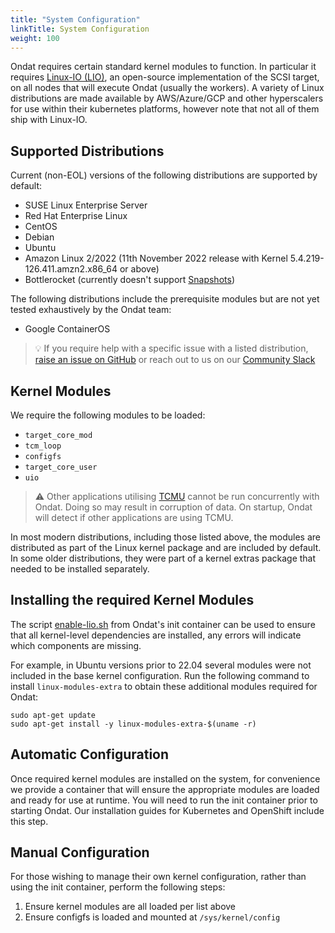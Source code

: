 ```yaml
---
title: "System Configuration"
linkTitle: System Configuration
weight: 100
---
```


Ondat requires certain standard kernel modules to function. In particular it requires [Linux-IO (LIO)](https://en.wikipedia.org/wiki/LIO_(SCSI_target)), an open-source implementation of the SCSI target, on all nodes that will execute Ondat (usually the workers).  A variety of Linux distributions are made available by AWS/Azure/GCP and other hyperscalers for use within their kubernetes platforms, however note that not all of them ship with Linux-IO.

## Supported Distributions

Current (non-EOL) versions of the following distributions are supported by default:

* SUSE Linux Enterprise Server
* Red Hat Enterprise Linux
* CentOS
* Debian
* Ubuntu
* Amazon Linux 2/2022 (11th November 2022 release with Kernel 5.4.219-126.411.amzn2.x86_64 or above)
* Bottlerocket (currently doesn't support [Snapshots](/docs/concepts/snapshots/))

The following distributions include the prerequisite modules but are not yet tested exhaustively by the Ondat team:

* Google ContainerOS

> 💡 If you require help with a specific issue with a listed distribution, [raise an issue on GitHub](https://github.com/ondat/documentation/issues) or reach out to us on our [Community Slack](https://slack.storageos.com)

## Kernel Modules

We require the following modules to be loaded:

* `target_core_mod`
* `tcm_loop`
* `configfs`
* `target_core_user`
* `uio`

> ⚠️ Other applications utilising [TCMU](https://docs.kernel.org/target/tcmu-design.html) cannot be run concurrently with Ondat. Doing so may result in corruption of data. On startup, Ondat will detect if other applications are using TCMU.

In most modern distributions, including those listed above, the modules are distributed as part of the Linux kernel package and are included by default. In some older distributions, they were part of a kernel extras package that needed to be installed separately.

## Installing the required Kernel Modules

The script [enable-lio.sh](https://github.com/storageos/init/blob/master/scripts/01-lio/enable-lio.sh) from Ondat's init container can be used to ensure that all kernel-level dependencies are installed, any errors will indicate which components are missing.

For example, in Ubuntu versions prior to 22.04 several modules were not included in the base kernel configuration. Run the following command to install `linux-modules-extra` to obtain these additional modules required for Ondat:

```shell
sudo apt-get update
sudo apt-get install -y linux-modules-extra-$(uname -r)
```

## Automatic Configuration

Once required kernel modules are installed on the system, for convenience we provide a container that will ensure the appropriate modules are loaded and ready for use at runtime. You will need to run the init container prior to starting Ondat.  Our installation guides for Kubernetes and OpenShift include this step.

## Manual Configuration

For those wishing to manage their own kernel configuration, rather than using the init container, perform the following steps:

1. Ensure kernel modules are all loaded per list above
1. Ensure configfs is loaded and mounted at `/sys/kernel/config`
